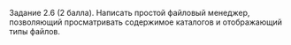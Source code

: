 Задание 2.6 (2 балла). Написать простой файловый менеджер, позволяющий просматривать содержимое каталогов и отображающий типы файлов.
